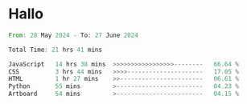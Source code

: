 # Hallo
<!--START_SECTION:waka-->

```rust
From: 28 May 2024 - To: 27 June 2024

Total Time: 21 hrs 41 mins

JavaScript   14 hrs 38 mins  >>>>>>>>>>>>>>>>>--------   66.64 %
CSS          3 hrs 44 mins   >>>>---------------------   17.05 %
HTML         1 hr 27 mins    >>-----------------------   06.61 %
Python       55 mins         >------------------------   04.23 %
Artboard     54 mins         >------------------------   04.15 %
```

<!--END_SECTION:waka-->
